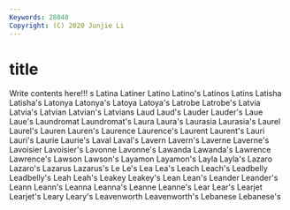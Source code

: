 ```yaml
---
Keywords: 28040
Copyright: (C) 2020 Junjie Li
---
```


# title

Write contents here!!!
s 
Latina 
Latiner 
Latino
Latino's 
Latinos 
Latins 
Latisha 
Latisha's 
Latonya 
Latonya's 
Latoya 
Latoya's 
Latrobe
Latrobe's 
Latvia 
Latvia's 
Latvian 
Latvian's 
Latvians 
Laud 
Laud's 
Lauder 
Lauder's
Laue 
Laue's 
Laundromat 
Laundromat's 
Laura 
Laura's 
Laurasia 
Laurasia's 
Laurel 
Laurel's
Lauren 
Lauren's 
Laurence 
Laurence's 
Laurent 
Laurent's 
Lauri 
Lauri's 
Laurie 
Laurie's
Laval 
Laval's 
Lavern 
Lavern's 
Laverne 
Laverne's 
Lavoisier 
Lavoisier's 
Lavonne 
Lavonne's
Lawanda 
Lawanda's 
Lawrence 
Lawrence's 
Lawson 
Lawson's 
Layamon 
Layamon's 
Layla 
Layla's
Lazaro 
Lazaro's 
Lazarus 
Lazarus's 
Le 
Le's 
Lea 
Lea's 
Leach 
Leach's
Leadbelly 
Leadbelly's 
Leah 
Leah's 
Leakey 
Leakey's 
Lean 
Lean's 
Leander 
Leander's
Leann 
Leann's 
Leanna 
Leanna's 
Leanne 
Leanne's 
Lear 
Lear's 
Learjet 
Learjet's
Leary 
Leary's 
Leavenworth 
Leavenworth's 
Lebanese 
Lebanese's 
